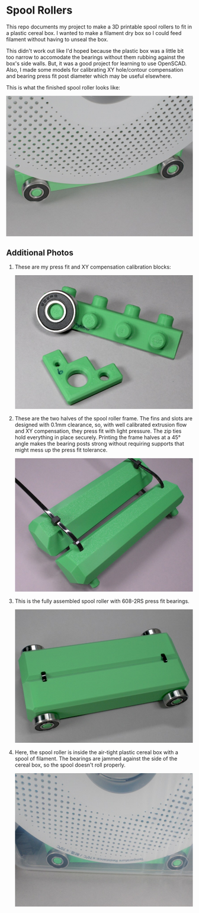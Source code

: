 <!-- SPDX-License-Identifier: CC-BY-SA-4.0 -->
<!-- SPDX-FileCopyrightText: Copyright 2024 Sam Blenny -->
# Spool Rollers

This repo documents my project to make a 3D printable spool rollers to fit in
a plastic cereal box. I wanted to make a filament dry box so I could feed
filament without having to unseal the box.

This didn't work out like I'd hoped because the plastic box was a little bit
too narrow to accomodate the bearings without them rubbing against the box's
side walls. But, it was a good project for learning to use OpenSCAD. Also, I
made some models for calibrating XY hole/contour compensation and bearing
press fit post diameter which may be useful elsewhere.

This is what the finished spool roller looks like:

![fully assembled spool roller with spool](img/assembled-with-spool.jpeg)


## Additional Photos

1. These are my press fit and XY compensation calibration blocks:

    ![XY compensation and bearing press fit calibration blocks](img/xycal-block-6_with_bearing-press-fit.jpeg)

2. These are the two halves of the spool roller frame. The fins and slots are
   designed with 0.1mm clearance, so, with well calibrated extrusion flow and
   XY compensation, they press fit with light pressure. The zip ties hold
   everything in place securely. Printing the frame halves at a 45° angle makes
   the bearing posts strong without requiring supports that might mess up the
   press fit tolerance.

    ![two halves of spool roller with zip ties](img/split-frame-with-loose-zip-ties.jpeg)

3. This is the fully assembled spool roller with 608-2RS press fit bearings.

    ![assembled spool roller with bearings](img/fully-assembled.jpeg)

4. Here, the spool roller is inside the air-tight plastic cereal box with a
   spool of filament. The bearings are jammed against the side of the cereal
   box, so the spool doesn't roll properly.

    ![filament spool roller in a plastic cereal box](img/assembled-in-cereal-box.jpeg)

